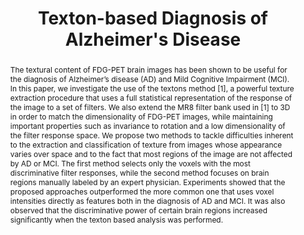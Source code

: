 ---
id:             2013-textons
title:          "Texton-based Diagnosis of Alzheimer's Disease"
authors:        [Me, Margarida, DurvalCosta]
venue:          IEEE Int. Workshop on Machine Learning for Signal Processing (MLSP), Southampton, 2013.
year:           "2013"
thumbnail:      assets/publications/2013-textons/thumbnail.png
bibtex:         "@inproceedings{Morgado:MLSP13,<br>&emsp;title={Texton-based diagnosis of Alzheimer's disease},<br>&emsp;author={Pedro Morgado, Margarida Silveira and Durval Campos Costa},<br>&emsp;booktitle={Machine Learning for Signal Processing (MLSP), 2013 IEEE International Workshop on},<br>&emsp;year={2013},<br>&emsp;organization={IEEE}<br>}"
links:
    paper:        assets/publications/2013-textons/paper.pdf
layout: project
short_title: Texton-based AD diagnosis
abstract: "The textural content of FDG-PET brain images has been shown to be useful for the diagnosis of Alzheimer’s disease (AD) and Mild Cognitive Impairment (MCI). In this paper, we investigate the use of the textons method [1], a powerful texture extraction procedure that uses a full statistical representation of the response of the image to a set of filters. We also extend the MR8 filter bank used in [1] to 3D in order to match the dimensionality of FDG-PET images, while maintaining important properties such as invariance to rotation and a low dimensionality of the filter response space. We propose two methods to tackle difficulties inherent to the extraction and classification of texture from images whose appearance varies over space and to the fact that most regions of the image are not affected by AD or MCI. The first method selects only the voxels with the most discriminative filter responses, while the second method focuses on brain regions manually labeled by an expert physician. Experiments showed that the proposed approaches outperformed the more common one that uses voxel intensities directly as features both in the diagnosis of AD and MCI. It was also observed that the discriminative power of certain brain regions increased significantly when the texton based analysis was performed."
---